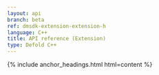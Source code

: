 ```yaml
---
layout: api
branch: beta
ref: dmsdk-extension-extension-h
language: C++
title: API reference (Extension)
type: Defold C++
---
```

{% include anchor_headings.html html=content %}